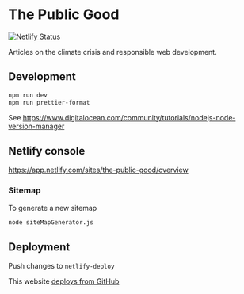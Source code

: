 # The Public Good

[![Netlify Status](https://api.netlify.com/api/v1/badges/95741ee3-ab8b-47f4-a4ca-b039765160f1/deploy-status)](https://app.netlify.com/sites/snapdragon-retrieval/deploys)

Articles on the climate crisis and responsible web development.

## Development

```bash
npm run dev 
npm run prettier-format 
```

See <https://www.digitalocean.com/community/tutorials/nodejs-node-version-manager>

## Netlify console

<https://app.netlify.com/sites/the-public-good/overview>

### Sitemap

To generate a new sitemap

```bash
node siteMapGenerator.js
```

## Deployment

Push changes to `netlify-deploy`

This website [deploys from GitHub](https://app.netlify.com/sites/the-public-good/overview)

